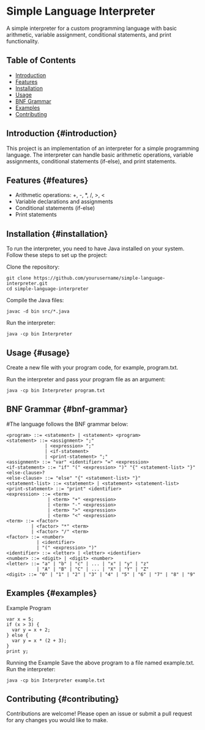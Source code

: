 # Simple Language Interpreter

A simple interpreter for a custom programming language with basic arithmetic, variable assignment, conditional statements, and print functionality.

## Table of Contents

* [Introduction](#introduction)
* [Features](#features)
* [Installation](#installation)
* [Usage](#usage)
* [BNF Grammar](#bnf-grammar)
* [Examples](#examples)
* [Contributing](#contributing)
  
## Introduction {#introduction}

This project is an implementation of an interpreter for a simple programming language. The interpreter can handle basic arithmetic operations, variable assignments, conditional statements (if-else), and print statements.

## Features {#features}

* Arithmetic operations: +, -, *, /, >, <
* Variable declarations and assignments
* Conditional statements (if-else)
* Print statements
  
## Installation {#installation}

To run the interpreter, you need to have Java installed on your system. Follow these steps to set up the project:

Clone the repository:
```
git clone https://github.com/yourusername/simple-language-interpreter.git
cd simple-language-interpreter
```
Compile the Java files:
```
javac -d bin src/*.java
```
Run the interpreter:
```
java -cp bin Interpreter
```
## Usage {#usage}

Create a new file with your program code, for example, program.txt.

Run the interpreter and pass your program file as an argument:
```
java -cp bin Interpreter program.txt
```
## BNF Grammar {#bnf-grammar}

#The language follows the BNF grammar below:
```
<program> ::= <statement> | <statement> <program>
<statement> ::= <assignment> ";" 
              | <expression> ";" 
              | <if-statement>
              | <print-statement> ";"
<assignment> ::= "var" <identifier> "=" <expression>
<if-statement> ::= "if" "(" <expression> ")" "{" <statement-list> "}" <else-clause>?
<else-clause> ::= "else" "{" <statement-list> "}"
<statement-list> ::= <statement> | <statement> <statement-list>
<print-statement> ::= "print" <identifier>
<expression> ::= <term> 
               | <term> "+" <expression> 
               | <term> "-" <expression>
               | <term> ">" <expression>
               | <term> "<" <expression>
<term> ::= <factor> 
         | <factor> "*" <term> 
         | <factor> "/" <term>
<factor> ::= <number> 
           | <identifier> 
           | "(" <expression> ")"
<identifier> ::= <letter> | <letter> <identifier>
<number> ::= <digit> | <digit> <number>
<letter> ::= "a" | "b" | "c" | ... | "x" | "y" | "z" 
           | "A" | "B" | "C" | ... | "X" | "Y" | "Z"
<digit> ::= "0" | "1" | "2" | "3" | "4" | "5" | "6" | "7" | "8" | "9"
```
## Examples {#examples}

Example Program
```
var x = 5;
if (x > 3) {
  var y = x + 2;
} else {
  var y = x * (2 + 3);
}
print y;
```
Running the Example
Save the above program to a file named example.txt.
Run the interpreter:
```
java -cp bin Interpreter example.txt
```
## Contributing {#contributing}

Contributions are welcome! Please open an issue or submit a pull request for any changes you would like to make.
